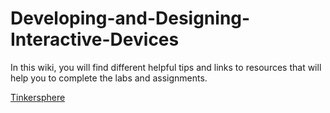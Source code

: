 # Developing-and-Designing-Interactive-Devices

In this wiki, you will find different helpful tips and links to resources that will help you to complete the labs and assignments.

[Tinkersphere](http://tinkersphere.com)

